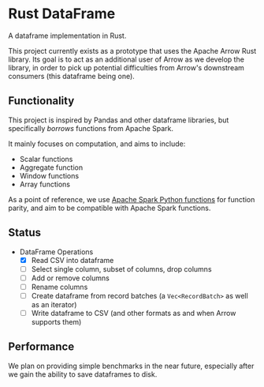 # Rust DataFrame

A dataframe implementation in Rust.

This project currently exists as a prototype that uses the Apache Arrow Rust library. 
Its goal is to act as an additional user of Arrow as we develop the library, in order to pick up potential difficulties from Arrow's downstream consumers (this dataframe being one).

## Functionality

This project is inspired by Pandas and other dataframe libraries, but specifically *borrows* functions from Apache Spark.

It mainly focuses on computation, and aims to include:

* Scalar functions
* Aggregate function
* Window functions
* Array functions

As a point of reference, we use [Apache Spark Python functions](http://spark.apache.org/docs/2.4.0/api/python/pyspark.sql.html#module-pyspark.sql.functions) for function parity, and aim to be compatible with Apache Spark functions.

## Status

- DataFrame Operations
  - [x] Read CSV into dataframe
  - [ ] Select single column, subset of columns, drop columns
  - [ ] Add or remove columns
  - [ ] Rename columns
  - [ ] Create dataframe from record batches (a `Vec<RecordBatch>` as well as an iterator)
  - [ ] Write dataframe to CSV (and other formats as and when Arrow supports them)

## Performance

We plan on providing simple benchmarks in the near future, especially after we gain the ability to save dataframes to disk.